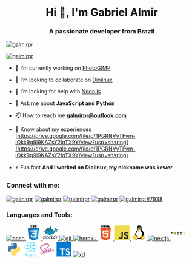 <h1 align="center">Hi 👋, I'm Gabriel Almir</h1>
<h3 align="center">A passionate developer from Brazil</h3>

<p align="left"> <img src="https://komarev.com/ghpvc/?username=galmirpr&label=Profile%20views&color=0e75b6&style=flat" alt="galmirpr" /> </p>

<p align="left"> <a href="https://twitter.com/galmirpr" target="blank"><img src="https://img.shields.io/twitter/follow/galmirpr?logo=twitter&style=for-the-badge" alt="galmirpr" /></a> </p>

- 🔭 I’m currently working on [PhotoGIMP](https://github.com/Diolinux/PhotoGIMP)

- 👯 I’m looking to collaborate on [Diolinux](https://github.com/Diolinux)

- 🤝 I’m looking for help with [Node.js](https://github.com/nodejs/node)

- 💬 Ask me about **JavaScript and Python**

- 📫 How to reach me **galmirpr@outlook.com**

- 📄 Know about my experiences [https://drive.google.com/file/d/1PGRNVyTFvm-iOkk9g9i9KAZsY2lqTX9Y/view?usp=sharing](https://drive.google.com/file/d/1PGRNVyTFvm-iOkk9g9i9KAZsY2lqTX9Y/view?usp=sharing)

- ⚡ Fun fact **And I worked on Diolinux, my nickname was kewer**

<h3 align="left">Connect with me:</h3>
<p align="left">
<a href="https://twitter.com/galmirpr" target="blank"><img align="center" src="https://raw.githubusercontent.com/rahuldkjain/github-profile-readme-generator/master/src/images/icons/Social/twitter.svg" alt="galmirpr" height="30" width="40" /></a>
<a href="https://linkedin.com/in/galmirpr" target="blank"><img align="center" src="https://raw.githubusercontent.com/rahuldkjain/github-profile-readme-generator/master/src/images/icons/Social/linked-in-alt.svg" alt="galmirpr" height="30" width="40" /></a>
<a href="https://fb.com/galmirpr" target="blank"><img align="center" src="https://raw.githubusercontent.com/rahuldkjain/github-profile-readme-generator/master/src/images/icons/Social/facebook.svg" alt="galmirpr" height="30" width="40" /></a>
<a href="https://instagram.com/galmirpr" target="blank"><img align="center" src="https://raw.githubusercontent.com/rahuldkjain/github-profile-readme-generator/master/src/images/icons/Social/instagram.svg" alt="galmirpr" height="30" width="40" /></a>
<a href="https://discord.gg/galmirpr#7938" target="blank"><img align="center" src="https://raw.githubusercontent.com/rahuldkjain/github-profile-readme-generator/master/src/images/icons/Social/discord.svg" alt="galmirpr#7938" height="30" width="40" /></a>
</p>

<h3 align="left">Languages and Tools:</h3>
<p align="left"> <a href="https://www.gnu.org/software/bash/" target="_blank" rel="noreferrer"> <img src="https://www.vectorlogo.zone/logos/gnu_bash/gnu_bash-icon.svg" alt="bash" width="40" height="40"/> </a> <a href="https://www.w3schools.com/css/" target="_blank" rel="noreferrer"> <img src="https://raw.githubusercontent.com/devicons/devicon/master/icons/css3/css3-original-wordmark.svg" alt="css3" width="40" height="40"/> </a> <a href="https://www.docker.com/" target="_blank" rel="noreferrer"> <img src="https://raw.githubusercontent.com/devicons/devicon/master/icons/docker/docker-original-wordmark.svg" alt="docker" width="40" height="40"/> </a> <a href="https://git-scm.com/" target="_blank" rel="noreferrer"> <img src="https://www.vectorlogo.zone/logos/git-scm/git-scm-icon.svg" alt="git" width="40" height="40"/> </a> <a href="https://heroku.com" target="_blank" rel="noreferrer"> <img src="https://www.vectorlogo.zone/logos/heroku/heroku-icon.svg" alt="heroku" width="40" height="40"/> </a> <a href="https://www.w3.org/html/" target="_blank" rel="noreferrer"> <img src="https://raw.githubusercontent.com/devicons/devicon/master/icons/html5/html5-original-wordmark.svg" alt="html5" width="40" height="40"/> </a> <a href="https://developer.mozilla.org/en-US/docs/Web/JavaScript" target="_blank" rel="noreferrer"> <img src="https://raw.githubusercontent.com/devicons/devicon/master/icons/javascript/javascript-original.svg" alt="javascript" width="40" height="40"/> </a> <a href="https://www.linux.org/" target="_blank" rel="noreferrer"> <img src="https://raw.githubusercontent.com/devicons/devicon/master/icons/linux/linux-original.svg" alt="linux" width="40" height="40"/> </a> <a href="https://nextjs.org/" target="_blank" rel="noreferrer"> <img src="https://cdn.worldvectorlogo.com/logos/nextjs-2.svg" alt="nextjs" width="40" height="40"/> </a> <a href="https://nodejs.org" target="_blank" rel="noreferrer"> <img src="https://raw.githubusercontent.com/devicons/devicon/master/icons/nodejs/nodejs-original-wordmark.svg" alt="nodejs" width="40" height="40"/> </a> <a href="https://www.python.org" target="_blank" rel="noreferrer"> <img src="https://raw.githubusercontent.com/devicons/devicon/master/icons/python/python-original.svg" alt="python" width="40" height="40"/> </a> <a href="https://reactjs.org/" target="_blank" rel="noreferrer"> <img src="https://raw.githubusercontent.com/devicons/devicon/master/icons/react/react-original-wordmark.svg" alt="react" width="40" height="40"/> </a> <a href="https://sass-lang.com" target="_blank" rel="noreferrer"> <img src="https://raw.githubusercontent.com/devicons/devicon/master/icons/sass/sass-original.svg" alt="sass" width="40" height="40"/> </a> <a href="https://www.typescriptlang.org/" target="_blank" rel="noreferrer"> <img src="https://raw.githubusercontent.com/devicons/devicon/master/icons/typescript/typescript-original.svg" alt="typescript" width="40" height="40"/> </a> <a href="https://www.adobe.com/products/xd.html" target="_blank" rel="noreferrer"> <img src="https://cdn.worldvectorlogo.com/logos/adobe-xd.svg" alt="xd" width="40" height="40"/> </a> </p>

